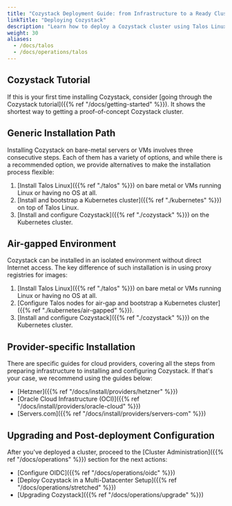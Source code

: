 ```yaml
---
title: "Cozystack Deployment Guide: from Infrastructure to a Ready Cluster"
linkTitle: "Deploying Cozystack"
description: "Learn how to deploy a Cozystack cluster using Talos Linux and Kubernetes. This guide covers installation, configuration, and best practices for a reliable and secure Cozystack deployment."
weight: 30
aliases:
  - /docs/talos
  - /docs/operations/talos
---
```


## Cozystack Tutorial

If this is your first time installing Cozystack, consider [going through the Cozystack tutorial]({{% ref "/docs/getting-started" %}}).
It shows the shortest way to getting a proof-of-concept Cozystack cluster.

## Generic Installation Path

Installing Cozystack on bare-metal servers or VMs involves three consecutive steps.
Each of them has a variety of options, and while there is a recommended option, we provide alternatives to make the installation process flexible:

1.  [Install Talos Linux]({{% ref "./talos" %}}) on bare metal or VMs running Linux or having no OS at all.
1.  [Install and bootstrap a Kubernetes cluster]({{% ref "./kubernetes" %}}) on top of Talos Linux.
1.  [Install and configure Cozystack]({{% ref "./cozystack" %}}) on the Kubernetes cluster.

## Air-gapped Environment

Cozystack can be installed in an isolated environment without direct Internet access.
The key difference of such installation is in using proxy registries for images:

1.  [Install Talos Linux]({{% ref "./talos" %}}) on bare metal or VMs running Linux or having no OS at all.
1.  [Configure Talos nodes for air-gap and bootstrap a Kubernetes cluster]({{% ref "./kubernetes/air-gapped" %}}).
1.  [Install and configure Cozystack]({{% ref "./cozystack" %}}) on the Kubernetes cluster.

## Provider-specific Installation

There are specific guides for cloud providers, covering all the steps from preparing infrastructure to installing and configuring Cozystack.
If that's your case, we recommend using the guides below:

- [Hetzner]({{% ref "/docs/install/providers/hetzner" %}})
- [Oracle Cloud Infrastructure (OCI)]({{% ref "/docs/install/providers/oracle-cloud" %}})
- [Servers.com]({{% ref "/docs/install/providers/servers-com" %}})


## Upgrading and Post-deployment Configuration

After you've deployed a cluster, proceed to the [Cluster Administration]({{% ref "/docs/operations" %}}) section for
the next actions:

- [Configure OIDC]({{% ref "/docs/operations/oidc" %}})
- [Deploy Cozystack in a Multi-Datacenter Setup]({{% ref "/docs/operations/stretched" %}})
- [Upgrading Cozystack]({{% ref "/docs/operations/upgrade" %}})
